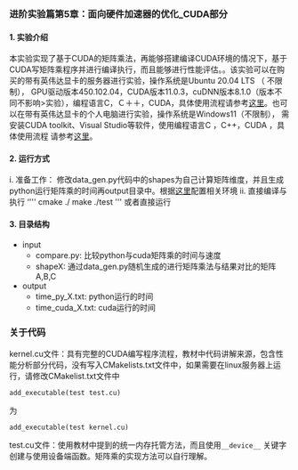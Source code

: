 ### 进阶实验篇第5章：面向硬件加速器的优化_CUDA部分
#### 1. 实验介绍
本实验实现了基于CUDA的矩阵乘法，再能够搭建编译CUDA环境的情况下，基于CUDA写矩阵乘程序并进行编译执行，而且能够进行性能评估。。该实验可以在购买的带有英伟达显卡的服务器进行实验，操作系统是Ubuntu 20.04 LTS （
不限制）， GPU驱动版本450.102.04，CUDA版本11.0.3，cuDNN版本8.1.0（版本不同不影响>实验），编程语言C，Ｃ＋＋，CUDA，具体使用流程请参考[这里](./Linux服务器下运行.md)。也可以在带有英伟达显卡的个人电脑进行实验，操作系统是Windows11（不限制），
需安装CUDA toolkit、Visual Studio等软件，使用编程语言C ，C++，CUDA ，具体使用流程
请参考[这里](./Windows下运行.md)。
#### 2. 运行方式
i. 准备工作：
修改data_gen.py代码中的shapes为自己计算矩阵维度，并且生成python运行矩阵乘的时间再output目录中。根据[这里](./Linux服务器下运行.md)配置相关环境
ii. 直接编译与执行
‘'''
cmake ./
make
./test
'''
或者直接运行
#### 3. 目录结构
- input
	- compare.py: 比较python与cuda矩阵乘的时间与速度
	- shapeX: 通过data_gen.py随机生成的进行矩阵乘法与结果对比的矩阵A,B,C
- output 
	- time_py_X.txt: python运行的时间
	- time_cuda_X.txt: cuda运行的时间
	
### 关于代码

kernel.cu文件：具有完整的CUDA编写程序流程，教材中代码讲解来源，包含性能分析部分代码，没有写入CMakelists.txt文件中，如果需要在linux服务器上运行，请修改CMakelist.txt文件中

``` add_executable(test test.cu)
add_executable(test test.cu)
```

为

```
add_executable(test kernel.cu)
```



test.cu文件：使用教材中提到的统一内存托管方法，而且使用`__device__` 关键字创建与使用设备端函数。矩阵乘的实现方法可以自行理解。





